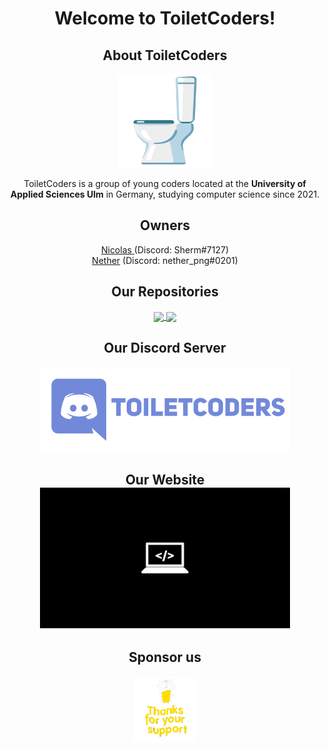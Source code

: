 <h1 align="center">Welcome to ToiletCoders!</h1>
<div align="center">
  <h2>About ToiletCoders</h2>
  <img width="150" src="https://github.com/ToiletCoders/.github/blob/main/profile/images/toilet.png" />
  <p>
    ToiletCoders is a group of young coders located at the <strong>University of Applied Sciences Ulm</strong> in Germany, studying computer science since 2021.
  </p>
</div>
<div>
  <div align="center">
    <h2>Owners</h2>
    <p>
      <a href="https://github.com/bircni">Nicolas </a> (Discord: Sherm#7127)
      <br>
      <a href="https://github.com/GitNether">Nether</a> (Discord: nether_png#0201)
    </p>
  </div>
</div>
<h2 align="center">Our Repositories</h2>
<div align="center">
  <a href="https://github.com/ToiletCoders/THU-Summary-SS22">
    <img align="center" src="https://github-readme-stats.vercel.app/api/pin/?username=ToiletCoders&repo=THU-Summary-SS22&layout=compact&theme=dark" />
  </a>
  <a href="https://github.com/ToiletCoders/ToiletCoders.github.io">
    <img align="center" src="https://github-readme-stats.vercel.app/api/pin/?username=ToiletCoders&repo=ToiletCoders.github.io&layout=compact&theme=dark" />
  </a>
</div>

<div align="center">
  <h2 align="center">Our Discord Server</h2>
  <a href="https://discord.gg/pxmaGRQqzF">
    <img width="400" src="https://github.com/ToiletCoders/.github/blob/main/profile/images/discord.png" />
  </a>
</div>

<div align="center">
  <h2 align="center">Our Website</hw>
  <a href="https://www.toiletcoders.xyz">
    <img width="400" src="https://github.com/ToiletCoders/.github/blob/main/profile/images/laptop_background.jpg" />
  </a>
</div>

<div align="center">
  <h2 align="center">Sponsor us</h2>
  <a href="https://www.buymeacoffee.com/toiletcoders">
    <img width="100" src="https://github.com/ToiletCoders/.github/blob/main/profile/images/buymeacoffee_button.gif" />
  </a>
</div>
